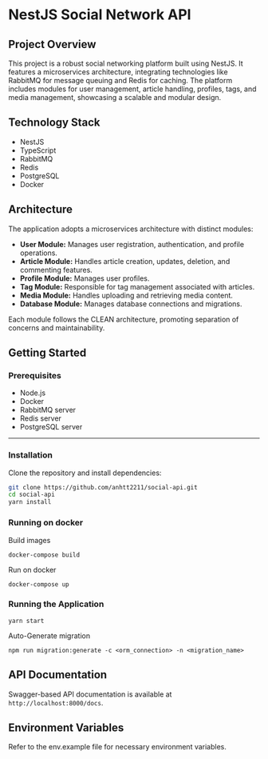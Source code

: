 # NestJS Social Network API

## Project Overview

This project is a robust social networking platform built using NestJS. It features a microservices architecture, integrating technologies like RabbitMQ for message queuing and Redis for caching. The platform includes modules for user management, article handling, profiles, tags, and media management, showcasing a scalable and modular design.

## Technology Stack

- NestJS
- TypeScript
- RabbitMQ
- Redis
- PostgreSQL
- Docker

## Architecture

The application adopts a microservices architecture with distinct modules:

- **User Module:** Manages user registration, authentication, and profile operations.
- **Article Module:** Handles article creation, updates, deletion, and commenting features.
- **Profile Module:** Manages user profiles.
- **Tag Module:** Responsible for tag management associated with articles.
- **Media Module:** Handles uploading and retrieving media content.
- **Database Module:** Manages database connections and migrations.

Each module follows the CLEAN architecture, promoting separation of concerns and maintainability.

## Getting Started

### Prerequisites

- Node.js
- Docker
- RabbitMQ server
- Redis server
- PostgreSQL server

---

### Installation

Clone the repository and install dependencies:

```bash
git clone https://github.com/anhtt2211/social-api.git
cd social-api
yarn install
```

### Running on docker

Build images

    docker-compose build

Run on docker

    docker-compose up

### Running the Application

```
yarn start
```

Auto-Generate migration

    npm run migration:generate -c <orm_connection> -n <migration_name>

## API Documentation

Swagger-based API documentation is available at `http://localhost:8000/docs`.

## Environment Variables

Refer to the env.example file for necessary environment variables.
